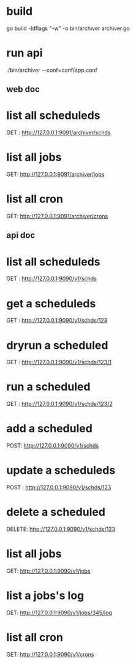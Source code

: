 # build
go build -ldflags "-w" -o bin/archiver archiver.go 

# run api
./bin/archiver --conf=conf/app.conf

## web doc
# list all scheduleds
  GET : http://127.0.0.1:9091/archiver/schds
# list all jobs
  GET: http://127.0.0.1:9091/archiver/jobs
# list all cron
  GET: http://127.0.0.1:9091/archiver/crons


## api doc
# list all scheduleds
  GET : http://127.0.0.1:9090/v1/schds
# get a scheduleds
  GET : http://127.0.0.1:9090/v1/schds/123
# dryrun a scheduled
  GET : http://127.0.0.1:9090/v1/schds/123/1
# run a scheduled
  GET : http://127.0.0.1:9090/v1/schds/123/2
# add a scheduled
  POST: http://127.0.0.1:9090/v1/schds
# update a scheduleds
  POST : http://127.0.0.1:9090/v1/schds/123
# delete a scheduled
  DELETE: http://127.0.0.1:9090/v1/schds/123
# list all jobs
  GET: http://127.0.0.1:9090/v1/jobs
# list a jobs's log
  GET: http://127.0.0.1:9090/v1/jobs/345/log
# list all cron
  GET: http://127.0.0.1:9090/v1/crons

